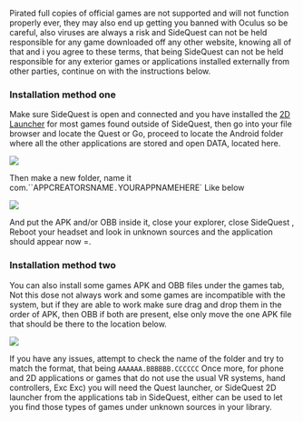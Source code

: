 Pirated full copies of official games are not supported and will not function properly ever, they may also end up getting you banned with Oculus so be careful, also viruses are always a risk and SideQuest can not be held responsible for any game downloaded off any other website, knowing all of that and i you agree to these terms, that being SideQuest can not be held responsible for any exterior games or applications installed externally from other parties, continue on with the instructions below.


### Installation method one

Make sure SideQuest is open and connected and you have installed the [2D Launcher](https://sidequestvr.com/#/app/199) for most games found outside of SideQuest, then go into your file browser and locate the Quest or Go, proceed to locate the Android folder where all the other applications are stored and open DATA, located here.

![](https://cdn.discordapp.com/attachments/608376262347587595/610233472748879892/Screenshot_1187.png)

Then make a new folder, name it com.``APPCREATORSNAME`.`YOURAPPNAMEHERE` Like below

![](https://cdn.discordapp.com/attachments/608376262347587595/610234165950021700/Screenshot_1188.png)

And put the APK and/or OBB inside it, close your explorer, close SideQuest , Reboot your headset and look in unknown sources and the application should appear now =.


### Installation method two

You can also install some games APK and OBB files under the games tab,
Not this dose not always work and some games are incompatible with the system, but if they are able to work make sure drag and drop them in the order of APK, then OBB if both are present, else only move the one APK file that should be there to the location below.

![](https://cdn.discordapp.com/attachments/615234075778875453/622172166196297745/Screenshot_251.png)

If you have any issues, attempt to check the name of the folder and try to match the format, that being `AAAAAA.BBBBBB.CCCCCC`
Once more, for phone and 2D applications or games that do not use the usual VR systems, hand controllers, Exc Exc) you will need the Quest launcher, or SideQuest 2D launcher from the applications tab in SideQuest, either can be used to let you find those types of games under unknown sources in your library.